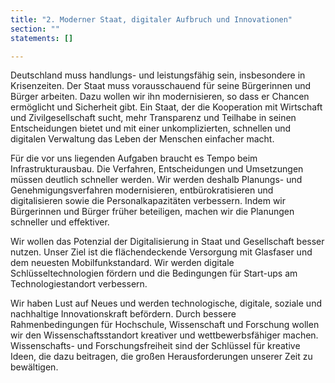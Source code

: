```yaml
---
title: "2. Moderner Staat, digitaler Aufbruch und Innovationen"
section: ""
statements: []

---
```



Deutschland muss handlungs- und leistungsfähig sein, insbesondere in Krisenzeiten. Der Staat muss vorausschauend für seine Bürgerinnen und Bürger arbeiten. Dazu wollen wir ihn modernisieren, so dass er Chancen ermöglicht und Sicherheit gibt. Ein Staat, der die Kooperation mit Wirtschaft und Zivilgesellschaft sucht, mehr Transparenz und Teilhabe in seinen Entscheidungen bietet und mit einer unkomplizierten, schnellen und digitalen Verwaltung das Leben der Menschen einfacher macht.

Für die vor uns liegenden Aufgaben braucht es Tempo beim Infrastrukturausbau. Die Verfahren, Entscheidungen und Umsetzungen müssen deutlich schneller werden. Wir werden deshalb Planungs- und Genehmigungsverfahren modernisieren, entbürokratisieren und digitalisieren sowie die Personalkapazitäten verbessern. Indem wir Bürgerinnen und Bürger früher beteiligen, machen wir die Planungen schneller und effektiver.

Wir wollen das Potenzial der Digitalisierung in Staat und Gesellschaft besser nutzen. Unser Ziel ist die flächendeckende Versorgung mit Glasfaser und dem neuesten Mobilfunkstandard. Wir werden digitale Schlüsseltechnologien fördern und die Bedingungen für Start-ups am Technologiestandort verbessern.

Wir haben Lust auf Neues und werden technologische, digitale, soziale und nachhaltige Innovationskraft befördern. Durch bessere Rahmenbedingungen für Hochschule, Wissenschaft und Forschung wollen wir den Wissenschaftsstandort kreativer und wettbewerbsfähiger machen. Wissenschafts- und Forschungsfreiheit sind der Schlüssel für kreative Ideen, die dazu beitragen, die großen Herausforderungen unserer Zeit zu bewältigen.